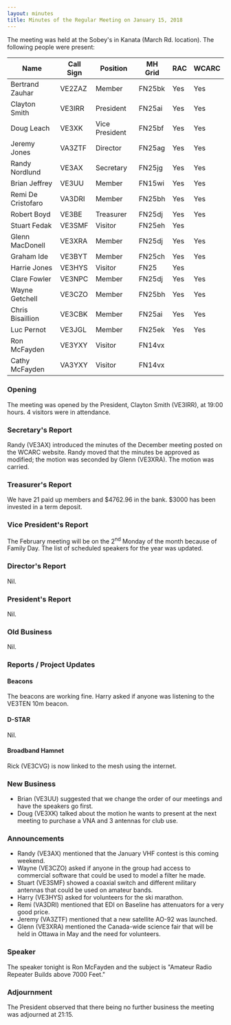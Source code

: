 ```yaml
---
layout: minutes
title: Minutes of the Regular Meeting on January 15, 2018
---
```


The meeting was held at the Sobey's in Kanata (March Rd. location).
The following people were present:

| Name             | Call Sign | Position       | MH Grid | RAC | WCARC |
|------------------|-----------|----------------|---------|-----|-------|
| Bertrand Zauhar  | VE2ZAZ    | Member         | FN25bk  | Yes |  Yes  |
| Clayton Smith    | VE3IRR    | President      | FN25ai  | Yes |  Yes  |
| Doug Leach       | VE3XK     | Vice President | FN25bf  | Yes |  Yes  |
| Jeremy Jones     | VA3ZTF    | Director       | FN25ag  | Yes |  Yes  |
| Randy Nordlund   | VE3AX     | Secretary      | FN25jg  | Yes |  Yes  |
| Brian Jeffrey    | VE3UU     | Member         | FN15wi  | Yes |  Yes  |
| Remi De Cristofaro | VA3DRI  | Member         | FN25bh  | Yes |  Yes  |
| Robert Boyd      | VE3BE     | Treasurer      | FN25dj  | Yes |  Yes  |
| Stuart Fedak     | VE3SMF    | Visitor        | FN25eh  | Yes |       |
| Glenn MacDonell  | VE3XRA    | Member         | FN25dj  | Yes |  Yes  |
| Graham Ide       | VE3BYT    | Member         | FN25ch  | Yes |  Yes  |
| Harrie Jones     | VE3HYS    | Visitor        | FN25    | Yes |       |
| Clare Fowler     | VE3NPC    | Member         | FN25dj  | Yes |  Yes  |
| Wayne Getchell   | VE3CZO    | Member         | FN25bh  | Yes |  Yes  |
| Chris Bisaillion | VE3CBK    | Member         | FN25ai  | Yes |  Yes  |
| Luc Pernot       | VE3JGL    | Member         | FN25ek  | Yes |  Yes  |
| Ron McFayden     | VE3YXY    | Visitor        | FN14vx  |     |       |
| Cathy McFayden   | VA3YXY    | Visitor        | FN14vx  |     |       |

### Opening

The meeting was opened by the President, Clayton Smith (VE3IRR), at 19:00 hours.
4 visitors were in attendance.

### Secretary's Report

Randy (VE3AX) introduced the minutes of the December meeting posted on the WCARC website.
Randy moved that the minutes be approved as modified; the motion was seconded by Glenn (VE3XRA).
The motion was carried.

### Treasurer's Report

We have 21 paid up members and $4762.96 in the bank. $3000 has been invested in a term deposit.

### Vice President's Report

The February meeting will be on the 2<sup>nd</sup> Monday of the month because of Family Day.
The list of scheduled speakers for the year was updated.

### Director's Report

Nil.

### President's Report

Nil.

### Old Business

Nil.

### Reports / Project Updates

#### Beacons

The beacons are working fine.
Harry asked if anyone was listening to the VE3TEN 10m beacon.

#### D-STAR

Nil.

#### Broadband Hamnet

Rick (VE3CVG) is now linked to the mesh using the internet.

### New Business

* Brian (VE3UU) suggested that we change the order of our meetings and have the speakers go first.
* Doug (VE3XK) talked about the motion he wants to present at the next meeting to purchase a VNA and 3 antennas for club use.

### Announcements

* Randy (VE3AX) mentioned that the January VHF contest is this coming weekend.
* Wayne (VE3CZO) asked if anyone in the group had access to commercial software that could be used to model a filter he made.
* Stuart (VE3SMF) showed a coaxial switch and different military antennas that could be used on amateur bands.
* Harry (VE3HYS) asked for volunteers for the ski marathon.
* Remi (VA3DRI) mentioned that EDI on Baseline has attenuators for a very good price.
* Jeremy (VA3ZTF) mentioned that a new satellite AO-92 was launched.
* Glenn (VE3XRA) mentioned the Canada-wide science fair that will be held in Ottawa in May and the need for volunteers.

### Speaker

The speaker tonight is Ron McFayden and the subject is "Amateur Radio Repeater Builds above 7000 Feet."

### Adjournment

The President observed that there being no further business the meeting was
adjourned at 21:15.
